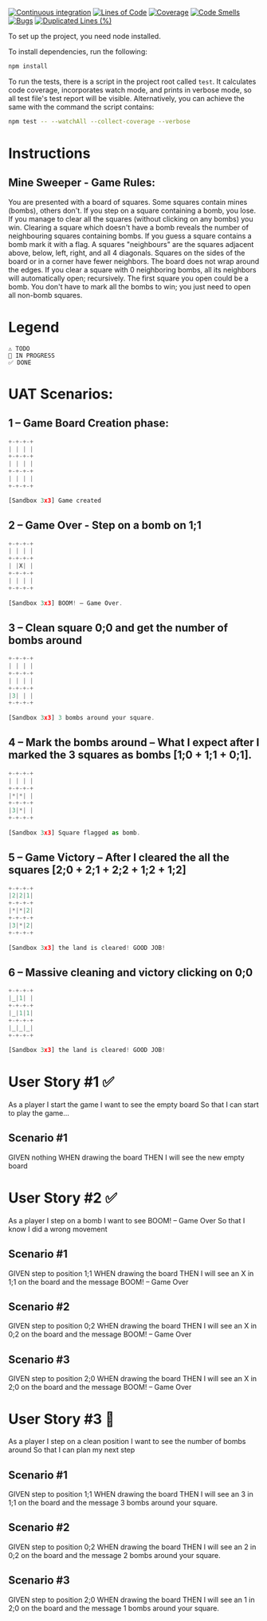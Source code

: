 [![Continuous integration](https://github.com/braunjHun/jumpstart_t2/actions/workflows/ci.yml/badge.svg)](https://github.com/braunjHun/jumpstart_t2/actions/workflows/ci.yml)
[![Lines of Code](https://sonarcloud.io/api/project_badges/measure?project=braunjHun_jumpstart_t2&metric=ncloc)](https://sonarcloud.io/summary/new_code?id=braunjHun_jumpstart_t2)
[![Coverage](https://sonarcloud.io/api/project_badges/measure?project=braunjHun_jumpstart_t2&metric=coverage)](https://sonarcloud.io/summary/new_code?id=braunjHun_jumpstart_t2)
[![Code Smells](https://sonarcloud.io/api/project_badges/measure?project=braunjHun_jumpstart_t2&metric=code_smells)](https://sonarcloud.io/summary/new_code?id=braunjHun_jumpstart_t2)
[![Bugs](https://sonarcloud.io/api/project_badges/measure?project=braunjHun_jumpstart_t2&metric=bugs)](https://sonarcloud.io/summary/new_code?id=braunjHun_jumpstart_t2)
[![Duplicated Lines (%)](https://sonarcloud.io/api/project_badges/measure?project=braunjHun_jumpstart_t2&metric=duplicated_lines_density)](https://sonarcloud.io/summary/new_code?id=braunjHun_jumpstart_t2)

To set up the project, you need node installed.

To install dependencies, run the following:

```sh
npm install
```

To run the tests, there is a script in the project root called `test`. It calculates code coverage, incorporates
watch mode, and prints in verbose mode, so all test file's test report will be visible. Alternatively, you
can achieve the same with the command the script contains:

```sh
npm test -- --watchAll --collect-coverage --verbose
```

# Instructions

## Mine	Sweeper	-	Game	Rules:		

You are presented with a board of squares. Some squares contain mines (bombs), others don't. If you step 
on a square containing a bomb, you lose. If you manage to clear all the squares (without clicking on any 
bombs) you win. 
Clearing a square which doesn't have a bomb reveals the number of neighbouring squares containing bombs. 
If you guess a square contains a bomb mark it with a flag. 
A squares "neighbours" are the squares adjacent above, below, left, right, and all 4 diagonals. Squares on the 
sides of the board or in a corner have fewer neighbors. The board does not wrap around the edges. If you 
clear a square with 0 neighboring bombs, all its neighbors will automatically open; recursively. 
The first square you open could be a bomb. 
You don't have to mark all the bombs to win; you just need to open all non-bomb squares.


# Legend
    ⚠ TODO
    🚧 IN PROGRESS
    ✅ DONE
# UAT	Scenarios:	
## 1 – Game Board Creation phase: 
```` javascript
+-+-+-+ 
| | | | 
+-+-+-+ 
| | | | 
+-+-+-+ 
| | | | 
+-+-+-+ 

[Sandbox 3x3] Game created 
 ````

## 2 – Game Over - Step on a bomb on 1;1 
```` javascript
+-+-+-+ 
| | | | 
+-+-+-+ 
| |X| | 
+-+-+-+ 
| | | | 
+-+-+-+ 
 
[Sandbox 3x3] BOOM! – Game Over. 
````
 
## 3 – Clean square 0;0 and get the number of bombs around 
```` javascript
+-+-+-+ 
| | | | 
+-+-+-+ 
| | | | 
+-+-+-+ 
|3| | | 
+-+-+-+ 
 
[Sandbox 3x3] 3 bombs around your square. 
````
 
## 4 – Mark the bombs around – What I expect after I marked the 3 squares as bombs [1;0 + 1;1 + 0;1]. 
```` javascript
+-+-+-+ 
| | | | 
+-+-+-+ 
|*|*| | 
+-+-+-+ 
|3|*| | 
+-+-+-+ 
 
[Sandbox 3x3] Square flagged as bomb. 
```` 
 
## 5 – Game Victory – After I cleared the all the squares [2;0 + 2;1 + 2;2 + 1;2 + 1;2] 
```` javascript
+-+-+-+ 
|2|2|1| 
+-+-+-+ 
|*|*|2| 
+-+-+-+ 
|3|*|2| 
+-+-+-+ 
 
[Sandbox 3x3] the land is cleared! GOOD JOB! 
```` 
 
## 6 – Massive cleaning and victory clicking on 0;0 
```` javascript
+-+-+-+ 
|_|1| | 
+-+-+-+ 
|_|1|1| 
+-+-+-+ 
|_|_|_| 
+-+-+-+ 
 
[Sandbox 3x3] the land is cleared! GOOD JOB! 
```` 
 
# User Story #1 ✅
As a player I start the game
I want to see the empty board
So that I can start to play the game...


## Scenario #1 
  GIVEN nothing
  WHEN drawing the board
  THEN I will see the new empty board


# User Story #2 ✅
As a player I step on a bomb
I want to see BOOM! – Game Over
So that I know I did a wrong movement

 ## Scenario #1 
  GIVEN step to position 1;1
  WHEN drawing the board
  THEN I will see an X in 1;1 on the board and the message BOOM! – Game Over

 ## Scenario #2 
  GIVEN step to position 0;2
  WHEN drawing the board
  THEN I will see an X in 0;2 on the board and the message BOOM! – Game Over

 ## Scenario #3 
  GIVEN step to position 2;0
  WHEN drawing the board
  THEN I will see an X in 2;0 on the board and the message BOOM! – Game Over
  # User Story #3 🚧
As a player I step on a clean position
I want to see the number of bombs around
So that I can plan my next step

 ## Scenario #1 
  GIVEN step to position 1;1
  WHEN drawing the board
  THEN I will see an 3 in 1;1 on the board and the message 3 bombs around your square. 

 ## Scenario #2 
  GIVEN step to position 0;2
  WHEN drawing the board
  THEN I will see an 2 in 0;2 on the board and the message 2 bombs around your square. 

 ## Scenario #3 
  GIVEN step to position 2;0
  WHEN drawing the board
  THEN I will see an 1 in 2;0 on the board and the message 1 bombs around your square. 